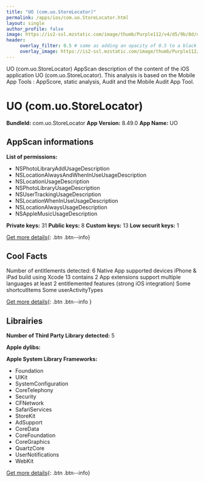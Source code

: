 ```yaml
---
title: "UO (com.uo.StoreLocator)"
permalink: /apps/ios/com.uo.StoreLocator.html
layout: single
author_profile: false
image: https://is2-ssl.mzstatic.com/image/thumb/Purple112/v4/d5/9b/8d/d59b8d42-8588-fc45-0e8d-dd8ed17a69bb/AppIcon-1x_U007emarketing-0-7-0-85-220.png/512x512bb.jpg
header: 
     overlay_filter: 0.5 # same as adding an opacity of 0.5 to a black background
     overlay_image: https://is2-ssl.mzstatic.com/image/thumb/Purple112/v4/d5/9b/8d/d59b8d42-8588-fc45-0e8d-dd8ed17a69bb/AppIcon-1x_U007emarketing-0-7-0-85-220.png/512x512bb.jpg
---
```

UO (com.uo.StoreLocator) AppScan description of the content of the iOS application UO (com.uo.StoreLocator). This analysis is based on the Mobile App Tools : AppScore, static analysis, Audit and the Mobile Audit App Tool.

# UO (com.uo.StoreLocator)

**BundleId:** com.uo.StoreLocator
**App Version:** 8.49.0
**App Name:** UO


## AppScan informations 

**List of permissions:** 
- NSPhotoLibraryAddUsageDescription
- NSLocationAlwaysAndWhenInUseUsageDescription
- NSLocationUsageDescription
- NSPhotoLibraryUsageDescription
- NSUserTrackingUsageDescription
- NSLocationWhenInUseUsageDescription
- NSLocationAlwaysUsageDescription
- NSAppleMusicUsageDescription
  
  
**Private keys:** 31
**Public keys:** 8
**Custom keys:** 13
**Low securit keys:** 1
  
[Get more details](/pricing.html){: .btn .btn--info}

## Cool Facts

Number of entitlements detected: 6
Native App
supported devices iPhone & iPad
build using Xcode 13
contains 2 App extensions
support multiple languages
at least 2 entitlemented features (strong iOS integration)
Some shortcutItems 
Some userActivityTypes
  
[Get more details](/pricing.html){: .btn .btn--info }

## Librairies 
**Number of Third Party Library detected:** 5


**Apple dylibs:**


**Apple System Library Frameworks:**
- Foundation
- UIKit
- SystemConfiguration
- CoreTelephony
- Security
- CFNetwork
- SafariServices
- StoreKit
- AdSupport
- CoreData
- CoreFoundation
- CoreGraphics
- QuartzCore
- UserNotifications
- WebKit


  
[Get more details](/pricing.html){: .btn .btn--info}

